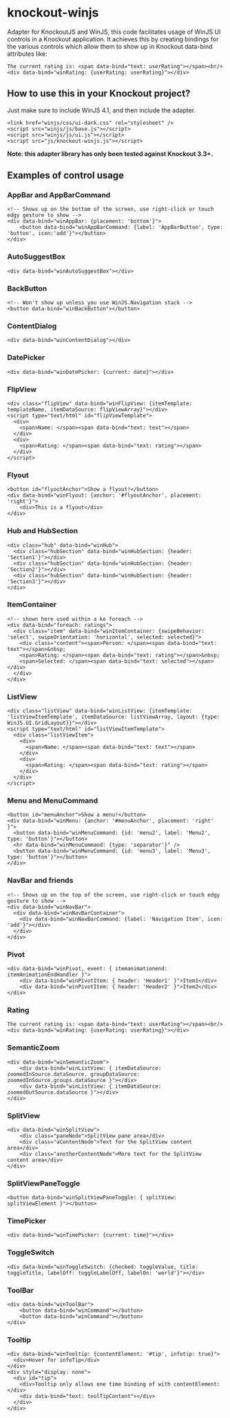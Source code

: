 knockout-winjs
=============

Adapter for KnockoutJS and WinJS, this code facilitates usage of WinJS UI controls in a
Knockout application. It achieves this by creating bindings for the various controls
which allow them to show up in Knockout data-bind attributes like:

    The current rating is: <span data-bind="text: userRating"></span><br/>
    <div data-bind="winRating: {userRating: userRating}"></div>

How to use this in your Knockout project?
----------------------------------------

Just make sure to include WinJS 4.1, and then include the adapter.

    <link href="winjs/css/ui-dark.css" rel="stylesheet" />
    <script src="winjs/js/base.js"></script>
    <script src="winjs/js/ui.js"></script>
    <script src="js/knockout-winjs.js"></script>

__Note: this adapter library has only been tested against Knockout 3.3+.__

Examples of control usage
-------------------------

### AppBar and AppBarCommand

    <!-- Shows up on the bottom of the screen, use right-click or touch edgy gesture to show -->
    <div data-bind="winAppBar: {placement: 'bottom'}">
        <button data-bind="winAppBarCommand: {label: 'AppBarButton', type: 'button', icon:'add'}"></button>
    </div>

### AutoSuggestBox

    <div data-bind="winAutoSuggestBox"></div>

### BackButton

    <!-- Won't show up unless you use WinJS.Navigation stack -->
    <button data-bind="winBackButton"></button>

### ContentDialog

    <div data-bind="winContentDialog"></div>

### DatePicker

    <div data-bind="winDatePicker: {current: date}"></div>

### FlipView

    <div class="flipView" data-bind="winFlipView: {itemTemplate: templateName, itemDataSource: flipViewArray}"></div>
    <script type="text/html" id="flipViewTemplate">
      <div>
        <span>Name: </span><span data-bind="text: text"></span>
      </div>
      <div>
        <span>Rating: </span><span data-bind="text: rating"></span>
      </div>
    </script>

### Flyout

    <button id="flyoutAnchor">Show a flyout!</button>
    <div data-bind="winFlyout: {anchor: '#flyoutAnchor', placement: 'right'}">
        <div>This is a flyout</div>
    </div>

### Hub and HubSection

    <div class="hub" data-bind="winHub">
      <div class="hubSection" data-bind="winHubSection: {header: 'Section1'}"></div>
      <div class="hubSection" data-bind="winHubSection: {header: 'Section2'}"></div>
      <div class="hubSection" data-bind="winHubSection: {header: 'Section3'}"></div>
    </div>

### ItemContainer

    <!-- shown here used within a ko foreach -->
    <div data-bind="foreach: ratings">
      <div class="item" data-bind="winItemContainer: {swipeBehavior: 'select', swipeOrientation: 'horizontal', selected: selected}">
        <div class="content"><span>Person: </span><span data-bind="text: text"></span>&nbsp;
        <span>Rating: </span><span data-bind="text: rating"></span>&nbsp;
        <span>Selected: </span><span data-bind="text: selected"></span></div>
      </div>
    </div>
    
### ListView

    <div class="listView" data-bind="winListView: {itemTemplate: 'listViewItemTemplate', itemDataSource: listViewArray, layout: {type: WinJS.UI.GridLayout}}"></div>
    <script type="text/html" id="listViewItemTemplate">
      <div class="listViewItem">
        <div>
          <span>Name: </span><span data-bind="text: text"></span>
        </div>
        <div>
          <span>Rating: </span><span data-bind="text: rating"></span>
        </div>
      </div>
    </script>

### Menu and MenuCommand

    <button id="menuAnchor">Show a menu!</button>
    <div data-bind="winMenu: {anchor: '#menuAnchor', placement: 'right' }">
      <button data-bind="winMenuCommand: {id: 'menu2', label: 'Menu2', type: 'button'}"></button>
      <hr data-bind="winMenuCommand: {type: 'separator'}" />
      <button data-bind="winMenuCommand: {id: 'menu3', label: 'Menu3', type: 'button'}"></button>
    </div>
    
### NavBar and friends

    <!-- Shows up on the top of the screen, use right-click or touch edgy gesture to show -->
    <div data-bind="winNavBar">
      <div data-bind="winNavBarContainer">
        <div data-bind="winNavBarCommand: {label: 'Navigation Item', icon: 'add'}"></div>
      </div>
    </div>

### Pivot

    <div data-bind="winPivot, event: { itemanimationend: itemAnimationEndHandler }">
        <div data-bind="winPivotItem: { header: 'Header1' }">Item1</div>
        <div data-bind="winPivotItem: { header: 'Header2' }">Item2</div>
    </div>

### Rating

    The current rating is: <span data-bind="text: userRating"></span><br/>
    <div data-bind="winRating: {userRating: userRating}"></div>

### SemanticZoom

    <div data-bind="winSemanticZoom">
        <div data-bind="winListView: { itemDataSource: zoomedInSource.dataSource, groupDataSource: zoomedInSource.groups.dataSource }"></div>
        <div data-bind="winListView: { itemDataSource: zoomedOutSource.dataSource }"></div>
    </div>

### SplitView

    <div data-bind="winSplitView">
        <div class="paneNode">SplitView pane area</div>
        <div class="aContentNode">Text for the SplitView content area</div>
        <div class="anotherContentNode">More text for the SplitView content area</div>
    </div>

### SplitViewPaneToggle

    <button data-bind="winSplitViewPaneToggle: { splitView: splitViewElement }"></button>

### TimePicker

    <div data-bind="winTimePicker: {current: time}"></div>

### ToggleSwitch
    
    <div data-bind="winToggleSwitch: {checked: toggleValue, title: toggleTitle, labelOff: toggleLabelOff, labelOn: 'world'}"></div>

### ToolBar

    <div data-bind="winToolBar">
        <button data-bind="winCommand"></button>
        <button data-bind="winCommand"></button>
    </div>

### Tooltip

    <div data-bind="winTooltip: {contentElement: '#tip', infotip: true}">
      <div>Hover for infoTip</div>
    </div>
    <div style="display: none">
      <div id="tip">
        <div>Tooltip only allows one time binding of with contentElement:</div>
        <div data-bind="text: toolTipContent"></div>
      </div>
    </div>
